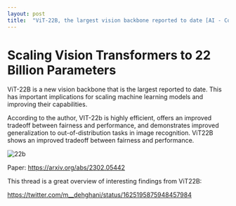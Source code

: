 ```yaml
---
layout: post
title:  "ViT-22B, the largest vision backbone reported to date [AI - Computer Vision]"
---
```


# Scaling Vision Transformers to 22 Billion Parameters

ViT-22B is a new vision backbone that is the largest reported to date. This has important implications for scaling machine learning models and improving their capabilities. 

According to the author, VIT-22b is highly efficient, offers an improved tradeoff between fairness and performance, and demonstrates improved generalization to out-of-distribution tasks in image recognition. ViT22B shows an improved tradeoff between fairness and performance.

![22b](/assets/22b.jpg)

Paper: https://arxiv.org/abs/2302.05442

This thread is a great overview of interesting findings from ViT22B:

https://twitter.com/m__dehghani/status/1625195875948457984

